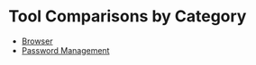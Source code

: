 # Tool Comparisons by Category

- [Browser](browser.md)
- [Password Management](password-management.md)
